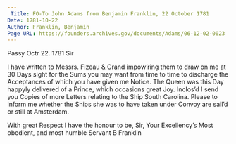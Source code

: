 ```yaml
---
 Title: FO-To John Adams from Benjamin Franklin, 22 October 1781
Date: 1781-10-22
Author: Franklin, Benjamin
Page URL: https://founders.archives.gov/documents/Adams/06-12-02-0023
---
```



Passy Octr 22. 1781
Sir

I have written to Messrs. Fizeau & Grand impow’ring them to draw on me at 30 Days sight for the Sums you may want from time to time to discharge the Acceptances of which you have given me Notice.
The Queen was this Day happyly delivered of a Prince, which occasions great Joy.
Inclos’d I send you Copies of more Letters relating to the Ship South Carolina. Please to inform me whether the Ships she was to have taken under Convoy are sail’d or still at Amsterdam.

With great Respect I have the honour to be, Sir, Your Excellency’s Most obedient, and most humble Servant 
B Franklin


